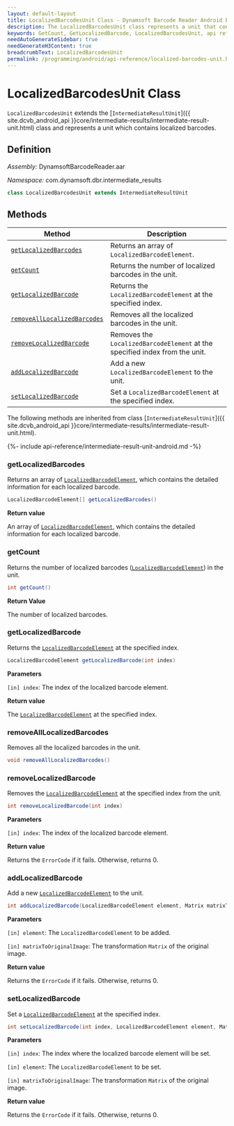 ```yaml
---
layout: default-layout
title: LocalizedBarcodesUnit Class - Dynamsoft Barcode Reader Android Edition
description: The LocalizedBarcodesUnit class represents a unit that contains localized barcodes unit. It inherits from the IntermediateResultUnit class.
keywords: GetCount, GetLocalizedBarcode, LocalizedBarcodesUnit, api reference
needAutoGenerateSidebar: true
needGenerateH3Content: true
breadcrumbText: LocalizedBarcodesUnit
permalink: /programming/android/api-reference/localized-barcodes-unit.html
---
```


# LocalizedBarcodesUnit Class

`LocalizedBarcodesUnit` extends the [`IntermediateResultUnit`]({{ site.dcvb_android_api }}core/intermediate-results/intermediate-result-unit.html) class and represents a unit which contains localized barcodes.

## Definition

*Assembly:* DynamsoftBarcodeReader.aar

*Namespace:* com.dynamsoft.dbr.intermediate_results

```java
class LocalizedBarcodesUnit extends IntermediateResultUnit
```

## Methods

| Method | Description |
|--------|-------------|
| [`getLocalizedBarcodes`](#getlocalizedbarcodes) | Returns an array of `LocalizedBarcodeElement`. |
| [`getCount`](#getcount) | Returns the number of localized barcodes in the unit. |
| [`getLocalizedBarcode`](#getlocalizedbarcode) | Returns the `LocalizedBarcodeElement` at the specified index. |
| [`removeAllLocalizedBarcodes`](#removealllocalizedbarcodes) | Removes all the localized barcodes in the unit. |
| [`removeLocalizedBarcode`](#removelocalizedbarcode) | Removes the `LocalizedBarcodeElement` at the specified index from the unit. |
| [`addLocalizedBarcode`](#addlocalizedbarcode) | Add a new `LocalizedBarcodeElement` to the unit. |
| [`setLocalizedBarcode`](#setlocalizedbarcode) | Set a `LocalizedBarcodeElement` at the specified index. |

The following methods are inherited from class [`IntermediateResultUnit`]({{ site.dcvb_android_api }}core/intermediate-results/intermediate-result-unit.html).

{%- include api-reference/intermediate-result-unit-android.md -%}

### getLocalizedBarcodes

Returns an array of [`LocalizedBarcodeElement`](localized-barcode-element.md), which contains the detailed information for each localized barcode.

```java
LocalizedBarcodeElement[] getLocalizedBarcodes()
```

**Return value**

An array of [`LocalizedBarcodeElement`](localized-barcode-element.md), which contains the detailed information for each localized barcode.

### getCount

Returns the number of localized barcodes ([`LocalizedBarcodeElement`](localized-barcode-element.md)) in the unit.

```java
int getCount()
```

**Return Value**

The number of localized barcodes.

### getLocalizedBarcode

Returns the [`LocalizedBarcodeElement`](localized-barcode-element.md) at the specified index.

```java
LocalizedBarcodeElement getLocalizedBarcode(int index)
```

**Parameters**

`[in] index`: The index of the localized barcode element.

**Return value**

The [`LocalizedBarcodeElement`](localized-barcode-element.md) at the specified index.

### removeAllLocalizedBarcodes

Removes all the localized barcodes in the unit.

```java
void removeAllLocalizedBarcodes()
```

### removeLocalizedBarcode

Removes the [`LocalizedBarcodeElement`](localized-barcode-element.md) at the specified index from the unit.

```java
int removeLocalizedBarcode(int index)
```

**Parameters**

`[in] index`: The index of the localized barcode element.

**Return value**

Returns the `ErrorCode` if it fails. Otherwise, returns 0.

### addLocalizedBarcode

Add a new [`LocalizedBarcodeElement`](localized-barcode-element.md) to the unit.

```java
int addLocalizedBarcode(LocalizedBarcodeElement element, Matrix matrixToOriginalImage)
```

**Parameters**

`[in] element`: The `LocalizedBarcodeElement` to be added.

`[in] matrixToOriginalImage`: The transformation `Matrix` of the original image.

**Return value**

Returns the `ErrorCode` if it fails. Otherwise, returns 0.

### setLocalizedBarcode

Set a [`LocalizedBarcodeElement`](localized-barcode-element.md) at the specified index.

```java
int setLocalizedBarcode(int index, LocalizedBarcodeElement element, Matrix matrixToOriginalImage)
```

**Parameters**

`[in] index`: The index where the localized barcode element will be set.

`[in] element`: The `LocalizedBarcodeElement` to be set.

`[in] matrixToOriginalImage`: The transformation `Matrix` of the original image.

**Return value**

Returns the `ErrorCode` if it fails. Otherwise, returns 0.
